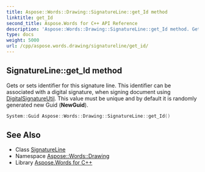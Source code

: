 ```yaml
---
title: Aspose::Words::Drawing::SignatureLine::get_Id method
linktitle: get_Id
second_title: Aspose.Words for C++ API Reference
description: 'Aspose::Words::Drawing::SignatureLine::get_Id method. Gets or sets identifier for this signature line. This identifier can be associated with a digital signature, when signing document using DigitalSignatureUtil. This value must be unique and by default it is randomly generated new Guid (NewGuid) in C++.'
type: docs
weight: 5000
url: /cpp/aspose.words.drawing/signatureline/get_id/
---
```

## SignatureLine::get_Id method


Gets or sets identifier for this signature line. This identifier can be associated with a digital signature, when signing document using [DigitalSignatureUtil](../../../aspose.words.digitalsignatures/digitalsignatureutil/). This value must be unique and by default it is randomly generated new Guid (**NewGuid**).

```cpp
System::Guid Aspose::Words::Drawing::SignatureLine::get_Id()
```

## See Also

* Class [SignatureLine](../)
* Namespace [Aspose::Words::Drawing](../../)
* Library [Aspose.Words for C++](../../../)
